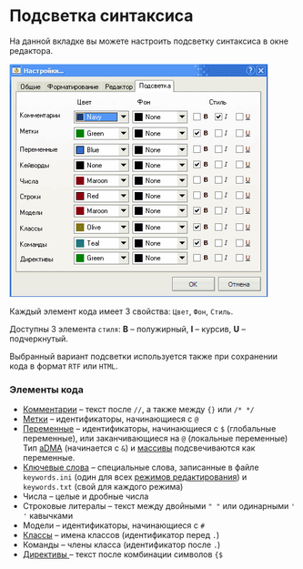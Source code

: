 # Подсветка синтаксиса

На данной вкладке вы можете настроить подсветку синтаксиса в окне редактора.

![](../../.gitbook/assets/highlight.gif)

Каждый элемент кода имеет 3 свойства: `Цвет`, `Фон`, `Стиль`.

Доступны 3 элемента `стиля`: **B** – полужирный, **I** – курсив, **U** – подчеркнутый.

Выбранный вариант подсветки используется также при сохранении кода в формат `RTF` или `HTML`.

### Элементы кода

* [Комментарии](../../features.md#kommentirovanie-koda) – текст после `//`, а также между `{}` или `/* */`
* [Метки](../../coding/data-types.md#metki) – идентификаторы, начинающиеся с `@`
* [Переменные](../../coding/variables.md) – идентификаторы, начинающиеся с `$` \(глобальные переменные\), или заканчивающиеся на `@` \(локальные переменные\) Тип [aDMA](../../coding/data-types.md#peremennye) \(начинается с `&`\) и [массивы](../../coding/arrays.md) подсвечиваются как переменные.
* [Ключевые слова](../../coding/keywords.md) – специальные слова, записанные в файле `keywords.ini` \(один для всех [режимов редактирования](../../edit-modes/)\) и `keywords.txt` \(свой для каждого режима\)
* Числа – целые и дробные числа
* Строковые литералы – текст между двойными `" "` или одинарными `' '` кавычками
* Модели – идентификаторы, начинающиеся с `#`
* [Классы](../../coding/classes.md) – имена классов \(идентификатор перед `.`\)
* Команды – члены класса \(идентификатор после `.`\)
* [Директивы ](../../coding/directives.md)– текст после комбинации символов `{$`

